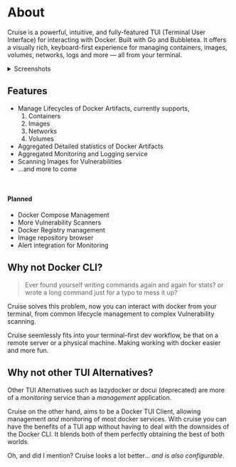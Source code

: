 # About

Cruise is a powerful, intuitive, and fully-featured TUI (Terminal User Interface) for interacting with Docker. Built with Go and Bubbletea. 
It offers a visually rich, keyboard-first experience for managing containers, images, volumes, networks, logs and more — all from your terminal.

<details>
  <summary>Screenshots</summary>

![screenshot](/1.png)
![screenshot](/2.png)
![screenshot](/3.png)
![screenshot](/4.png)
![screenshot](/5.png)
![screenshot](/6.png)
![screenshot](/7.png)
![screenshot](/8.png)
![screenshot](/9.png)
![screenshot](/10.png)
![screenshot](/11.png)

</details>

## Features

- Manage Lifecycles of Docker Artifacts, currently supports,
  1. Containers
  2. Images
  3. Networks
  4. Volumes
- Aggregated Detailed statistics of Docker Artifacts
- Aggregated Monitoring and Logging service
- Scanning Images for Vulnerabilities
- ...and more to come

<br>

#### Planned

- Docker Compose Management
- More Vulnerability Scanners
- Docker Registry management
- Image repository browser
- Alert integration for Monitoring

## Why not Docker CLI?

> Ever found yourself writing commands again and again for stats? or wrote a long command just for a typo to mess it up?

Cruise solves this problem, now you can interact with docker from your terminal, from common lifecycle management to complex 
Vulnerability scanning. 

Cruise seemlessly fits into your terminal-first dev workflow, be that on a remote server or a physical machine. Making working with docker easier
and more fun.

## Why not other TUI Alternatives?

Other TUI Alternatives such as lazydocker or docui (deprecated) are more of a _monitoring_ service than a _management_ application.

Cruise on the other hand, aims to be a Docker TUI Client, allowing management _and_ monitoring of most docker services. With cruise
you can have the benefits of a TUI app without having to deal with the downsides of the Docker CLI. It blends both of them perfectly
obtaining the best of both worlds.

Oh, and did I mention? Cruise looks a lot better... _and is also configurable_.

<!-- ## Repo Details -->

<!-- [![GitHub release](https://img.shields.io/github/v/release/NucleoFusion/cruise?include_prereleases)](https://github.com/NucleoFusion/cruise/releases) -->
<!-- [![GitHub stars](https://img.shields.io/github/stars/NucleoFusion/cruise?labelColor=#1e1e2e&color=&style=flat)](https://github.com/NucleoFusion/cruise/stargazers) -->
<!-- [![GitHub forks](https://img.shields.io/github/forks/NucleoFusion/cruise)](https://github.com/NucleoFusion/cruise/network/members) -->
<!-- [![GitHub issues](https://img.shields.io/github/issues/NucleoFusion/cruise)](https://github.com/NucleoFusion/cruise/issues) -->
<!-- [![GitHub pull requests](https://img.shields.io/github/issues-pr/NucleoFusion/cruise)](https://github.com/NucleoFusion/cruise/pulls) -->
<!-- [![GitHub contributors](https://img.shields.io/github/contributors/NucleoFusion/cruise)](https://github.com/NucleoFusion/cruise/graphs/contributors) -->
<!-- [![Star History Chart](https://api.star-history.com/svg?repos=NucleoFusion/cruise&type=Date)](https://www.star-history.com/#NucleoFusion/cruise&Date) -->

<!-- TBD More -->

